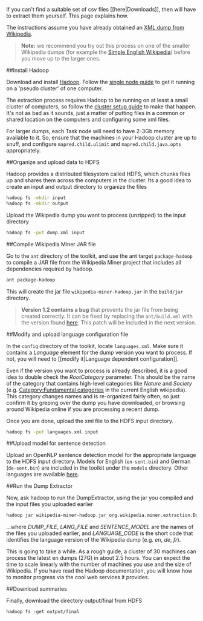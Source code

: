 If you can't find a suitable set of csv files [[here|Downloads]], then will have to extract them yourself. This page explains how.

The instructions assume you have already obtained an [XML dump from Wikipedia](http://en.wikipedia.org/wiki/Wikipedia:Database_download).

> **Note:** we recommend you try out this process on one of the smaller Wikipedia dumps (for example the [Simple English Wikipedia](http://dumps.wikimedia.org/simplewiki/latest/simplewiki-latest-pages-articles.xml.bz2)) before you move up to the larger ones.


##Install Hadoop

Download and install [Hadoop](http://hadoop.apache.org). Follow the [single node guide](http://hadoop.apache.org/common/docs/current/single_node_setup.html) to get it running on a 'pseudo cluster' of one computer.

The extraction process requires Hadoop to be running on at least a small cluster of computers, so follow the [cluster setup guide](http://hadoop.apache.org/common/docs/current/cluster_setup.html) to make that happen. It's not as bad as it sounds, just a matter of putting files in a common or shared location on the computers and configuring some xml files.

For larger dumps, each Task node will need to have 2-3Gb memory available to it. So, ensure that the machines in your Hadoop cluster are up to snuff, and configure `mapred.child.ulimit` and `mapred.child.java.opts` appropriately.


##Organize and upload data to HDFS

Hadoop provides a distributed filesystem called HDFS, which chunks files up and shares them across the computers in the cluster. Its a good idea to create an input and output directory to organize the files

```bash
hadoop fs -mkdir input
hadoop fs -mkdir output
```

Upload the Wikipedia dump you want to process (unzipped) to the input directory

```bash
hadoop fs -put dump.xml input
```

##Compile Wikipedia Miner JAR file

Go to the `ant` directory of the toolkit, and use the ant target `package-hadoop` to compile a JAR file from the Wikipedia Miner project that includes all dependencies required by hadoop.

```bash
ant package-hadoop
```

This will create the jar file `wikipedia-miner-hadoop.jar` in the `build/jar` directory.

> **Version 1.2 contains a bug** that prevents the jar file from being created correctly. It can be fixed by replacing the `ant/build.xml` with the version found [here](http://wikipedia-miner.svn.sourceforge.net/viewvc/wikipedia-miner/trunk/ant/build.xml?revision=211&view=markup). This patch will be included in the next version.

##Modify and upload language configuration file

In the `config` directory of the toolkit, locate `languages.xml`. Make sure it contains a *Language* element for the dump version you want to process. If not, you will need to [[modify it|Language dependent configuration]].

Even if the version you want to process is already described, it is a good idea to double check the *RootCategory* parameter. This should be the name of the category that contains high-level categories like *Nature* and *Society* (e.g. [Category:Fundamental categories](http://en.wikipedia.org/wiki/Category:Fundamental_categories) in the current English wikipedia). This category changes names and is re-organized fairly often, so just confirm it by greping over the dump you have downloaded, or browsing around Wikipedia online if you are processing a recent dump.

Once you are done, upload the xml file to the HDFS input directory.

```bash
hadoop fs -put languages.xml input
```

##Upload model for sentence detection

Upload an OpenNLP sentence detection model for the appropriate language to the HDFS input directory. Models for English (`en-sent.bin`) and German (`de-sent.bin`) are included in the toolkit under the `models` directory. Other languages are available [here](http://opennlp.sourceforge.net/models). 

##Run the Dump Extractor

Now, ask hadoop to run the DumpExtractor, using the jar you compiled and the input files you uploaded earlier

```bash
hadoop jar wikipedia-miner-hadoop.jar org.wikipedia.miner.extraction.DumpExtractor input/DUMP_FILE input/LANG_FILE LANGUAGE_CODE input/SENTENCE_MODEL output
```

...where *DUMP_FILE*, *LANG_FILE* and *SENTENCE_MODEL* are the names of the files you uploaded earlier, and *LANGUAGE_CODE* is the short code that identifies the language version of the Wikipedia dump (e.g. *en*, *de*, *fr*).

This is going to take a while. As a rough guide, a cluster of 30 machines can process the latest en dumps (27G) in about 2.5 hours. You can expect the time to scale linearly with the number of machines you use and the size of Wikipedia. If you have read the Hadoop documentation, you will know how to monitor progress via the cool web services it provides.

##Download summaries

Finally, download the directory output/final from HDFS
```
hadoop fs -get output/final
```